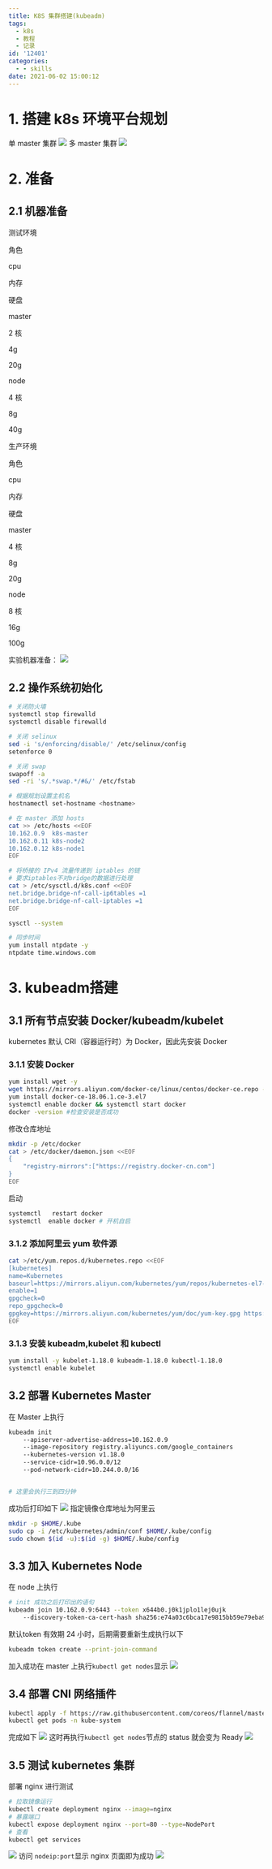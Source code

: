 ```yaml
---
title: K8S 集群搭建(kubeadm)
tags:
  - k8s
  - 教程
  - 记录
id: '12401'
categories:
  - - skills
date: 2021-06-02 15:00:12
---
```


# 1\. 搭建 k8s 环境平台规划

单 master 集群 [![](https://i.loli.net/2021/06/02/DpF3i9LPKOBrRfa.jpg)](https://i.loli.net/2021/06/02/DpF3i9LPKOBrRfa.jpg) 多 master 集群 [![](https://i.loli.net/2021/06/02/yviN3Qut594kBrI.jpg)](https://i.loli.net/2021/06/02/yviN3Qut594kBrI.jpg)

# 2\. 准备

## 2.1 机器准备

测试环境

角色

cpu

内存

硬盘

master

2 核

4g

20g

node

4 核

8g

40g

生产环境

角色

cpu

内存

硬盘

master

4 核

8g

20g

node

8 核

16g

100g

实验机器准备： [![](https://i.loli.net/2021/06/03/jbTXZfdApIomyQn.jpg)](https://i.loli.net/2021/06/03/jbTXZfdApIomyQn.jpg)

## 2.2 操作系统初始化

```bash
# 关闭防火墙
systemctl stop firewalld
systemctl disable firewalld

# 关闭 selinux
sed -i 's/enforcing/disable/' /etc/selinux/config
setenforce 0

# 关闭 swap
swapoff -a
sed -ri 's/.*swap.*/#&/' /etc/fstab

# 根据规划设置主机名
hostnamectl set-hostname <hostname>

# 在 master 添加 hosts
cat >> /etc/hosts <<EOF
10.162.0.9  k8s-master
10.162.0.11 k8s-node2
10.162.0.12 k8s-node1
EOF

# 将桥接的 IPv4 流量传递到 iptables 的链
# 要求iptables不对bridge的数据进行处理
cat > /etc/sysctl.d/k8s.conf <<EOF
net.bridge.bridge-nf-call-ip6tables =1
net.bridge.bridge-nf-call-iptables =1
EOF

sysctl --system

# 同步时间
yum install ntpdate -y 
ntpdate time.windows.com
```

# 3\. kubeadm搭建

## 3.1 所有节点安装 Docker/kubeadm/kubelet

kubernetes 默认 CRI（容器运行时）为 Docker，因此先安装 Docker

### 3.1.1 安装 Docker

```bash
yum install wget -y 
wget https://mirrors.aliyun.com/docker-ce/linux/centos/docker-ce.repo -O /etc/yum.repos.d/docker-ce.repo
yum install docker-ce-18.06.1.ce-3.el7
systemctl enable docker && systemctl start docker
docker -version #检查安装是否成功
```

修改仓库地址

```bash
mkdir -p /etc/docker
cat > /etc/docker/daemon.json <<EOF
{
    "registry-mirrors":["https://registry.docker-cn.com"]
}
EOF
```

启动

```bash
systemctl   restart docker
systemctl  enable docker # 开机自启
```

### 3.1.2 添加阿里云 yum 软件源

```bash
cat >/etc/yum.repos.d/kubernetes.repo <<EOF
[kubernetes]
name=Kubernetes
baseurl=https://mirrors.aliyun.com/kubernetes/yum/repos/kubernetes-el7-x86_64
enable=1
gpgcheck=0
repo_gpgcheck=0
gpgkey=https://mirrors.aliyun.com/kubernetes/yum/doc/yum-key.gpg https://mirrors.aliyun.com/kubernetes/yum/doc/rpm-package-key.gpg
EOF
```

### 3.1.3 安装 kubeadm,kubelet 和 kubectl

```bash
yum install -y kubelet-1.18.0 kubeadm-1.18.0 kubectl-1.18.0
systemctl enable kubelet
```

## 3.2 部署 Kubernetes Master

在 Master 上执行

```bash
kubeadm init 
    --apiserver-advertise-address=10.162.0.9 
    --image-repository registry.aliyuncs.com/google_containers 
    --kubernetes-version v1.18.0 
    --service-cidr=10.96.0.0/12 
    --pod-network-cidr=10.244.0.0/16


# 这里会执行三到四分钟
```

成功后打印如下 [![](https://i.loli.net/2021/06/03/ienv6f7Wr2wNc4a.jpg)](https://i.loli.net/2021/06/03/ienv6f7Wr2wNc4a.jpg) 指定镜像仓库地址为阿里云

```bash
mkdir -p $HOME/.kube
sudo cp -i /etc/kubernetes/admin/conf $HOME/.kube/config
sudo chown $(id -u):$(id -g) $HOME/.kube/config
```

## 3.3 加入 Kubernetes Node

在 node 上执行

```bash
# init 成功之后打印出的语句
kubeadm join 10.162.0.9:6443 --token x644b0.j0k1jplo1lej0ujk 
    --discovery-token-ca-cert-hash sha256:e74a03c6bca17e9815bb59e79eba9060c64e65efb6841f4ccee63ab49ecf60ae
```

默认token 有效期 24 小时，后期需要重新生成执行以下

```bash
kubeadm token create --print-join-command
```

加入成功在 master 上执行`kubectl get nodes`显示 [![](https://i.loli.net/2021/06/03/K8pwZDs6jVLBve9.jpg)](https://i.loli.net/2021/06/03/K8pwZDs6jVLBve9.jpg)

## 3.4 部署 CNI 网络插件

```bash
kubectl apply -f https://raw.githubusercontent.com/coreos/flannel/master/Documentation/kube-flannel.yml
kubectl get pods -n kube-system
```

完成如下 [![](https://i.loli.net/2021/06/03/I49zfNjnpF6GUPQ.jpg)](https://i.loli.net/2021/06/03/I49zfNjnpF6GUPQ.jpg) 这时再执行`kubectl get nodes`节点的 status 就会变为 Ready [![](https://i.loli.net/2021/06/03/ague9wEJ8hTyBP6.jpg)](https://i.loli.net/2021/06/03/ague9wEJ8hTyBP6.jpg)

## 3.5 测试 kubernetes 集群

部署 nginx 进行测试

```bash
# 拉取镜像运行
kubectl create deployment nginx --image=nginx
# 暴露端口
kubectl expose deployment nginx --port=80 --type=NodePort
# 查看
kubectl get services
```

[![](https://i.loli.net/2021/06/03/t1SVzUrd6MvQFX2.jpg)](https://i.loli.net/2021/06/03/t1SVzUrd6MvQFX2.jpg) 访问 `nodeip:port`显示 nginx 页面即为成功 [![](https://i.loli.net/2021/06/03/Sg3MErRw1QZVH27.jpg)](https://i.loli.net/2021/06/03/Sg3MErRw1QZVH27.jpg)